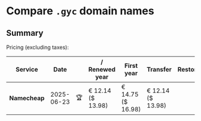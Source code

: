 # Compare `.gyc` domain names

## Summary

Pricing (excluding taxes):

| Service | Date |  | / Renewed year | First year | Transfer | Restoration |
|--|--|--|--|--|--|--|
| **Namecheap** | 2025-06-23 | 🏆 | € 12.14<br>($ 13.98) | € 14.75<br>($ 16.98) | € 12.14<br>($ 13.98) |  |
